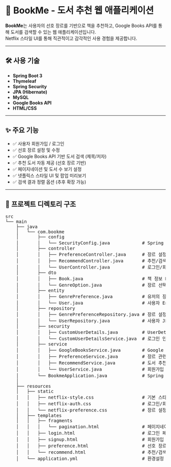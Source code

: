 # 📘 BookMe - 도서 추천 웹 애플리케이션

**BookMe**는 사용자의 선호 장르를 기반으로 책을 추천하고, Google Books API를 통해 도서를 검색할 수 있는 웹 애플리케이션입니다.  
Netflix 스타일 UI를 통해 직관적이고 감각적인 사용 경험을 제공합니다.

---

## 🛠 사용 기술

- **Spring Boot 3**
- **Thymeleaf**
- **Spring Security**
- **JPA (Hibernate)**
- **MySQL**
- **Google Books API**
- **HTML/CSS**

---

## ✨ 주요 기능

- ✅ 사용자 회원가입 / 로그인
- ✅ 선호 장르 설정 및 수정
- ✅ Google Books API 기반 도서 검색 (제목/저자)
- ✅ 추천 도서 자동 제공 (선호 장르 기반)
- ✅ 페이지네이션 및 도서 수 보기 설정
- ✅ 넷플릭스 스타일 UI 및 팝업 미리보기
- ✅ 검색 결과 정렬 옵션 (추후 확장 가능)

---

## 📁 프로젝트 디렉토리 구조

<pre>
src
└── main
    ├── java
    │   └── com.bookme
    │       ├── config
    │       │   └── SecurityConfig.java            # Spring Security 설정
    │       ├── controller
    │       │   ├── PreferenceController.java      # 장르 설정 컨트롤러
    │       │   ├── RecommendController.java       # 추천/검색 페이지 컨트롤러
    │       │   └── UserController.java            # 로그인/회원가입 처리
    │       ├── dto
    │       │   ├── Book.java                      # 책 정보 DTO
    │       │   └── GenreOption.java               # 장르 선택 항목
    │       ├── entity
    │       │   ├── GenrePreference.java           # 유저의 장르 설정 Entity
    │       │   └── User.java                      # 사용자 Entity
    │       ├── repository
    │       │   ├── GenrePreferenceRepository.java # 장르 설정 JPA 리포지토리
    │       │   └── UserRepository.java            # 사용자 JPA 리포지토리
    │       ├── security
    │       │   ├── CustomUserDetails.java         # UserDetails 구현체
    │       │   └── CustomUserDetailsService.java  # 로그인 인증 서비스
    │       ├── service
    │       │   ├── GoogleBooksService.java        # Google Books API 호출 로직
    │       │   ├── PreferenceService.java         # 장르 관련 서비스
    │       │   ├── RecommendService.java          # 도서 추천 서비스
    │       │   └── UserService.java               # 회원가입 서비스
    │       └── BookmeApplication.java             # Spring Boot 시작점
    │
    ├── resources
    │   ├── static
    │   │   ├── netflix-style.css                  # 기본 스타일
    │   │   ├── netflix-auth.css                   # 로그인/회원가입 스타일
    │   │   └── netflix-preference.css             # 장르 설정 스타일
    │   ├── templates
    │   │   ├── fragments
    │   │   │   └── pagination.html                # 페이지네이션 템플릿
    │   │   ├── login.html                         # 로그인 페이지
    │   │   ├── signup.html                        # 회원가입 페이지
    │   │   ├── preference.html                    # 선호 장르 설정 페이지
    │   │   └── recommend.html                     # 추천/검색 페이지
    │   └── application.yml                        # 환경설정 파일
</pre>
